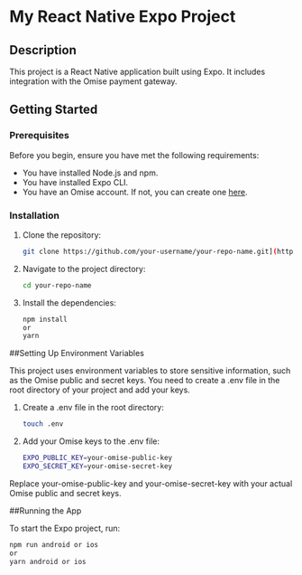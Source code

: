 # My React Native Expo Project

## Description
This project is a React Native application built using Expo. It includes integration with the Omise payment gateway.

## Getting Started

### Prerequisites
Before you begin, ensure you have met the following requirements:
- You have installed Node.js and npm.
- You have installed Expo CLI.
- You have an Omise account. If not, you can create one [here](https://omise.co/).

### Installation

1. Clone the repository:
   
   ```bash
   git clone https://github.com/your-username/your-repo-name.git](https://github.com/MoeThet20/fe-code-test.git

2. Navigate to the project directory:
   
   ```bash
   cd your-repo-name

3. Install the dependencies:

   ```bash
   npm install
   or
   yarn

##Setting Up Environment Variables

This project uses environment variables to store sensitive information, such as the Omise public and secret keys. You need to create a .env file in the root directory of your project and add your keys.

1. Create a .env file in the root directory:

   ```bash
   touch .env

2. Add your Omise keys to the .env file: 

   ```bash
   EXPO_PUBLIC_KEY=your-omise-public-key
   EXPO_SECRET_KEY=your-omise-secret-key

Replace your-omise-public-key and your-omise-secret-key with your actual Omise public and secret keys.


##Running the App

To start the Expo project, run:

   ```bash
   npm run android or ios
   or
   yarn android or ios
